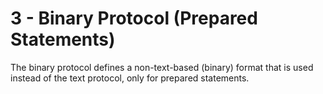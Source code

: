 # 3 - Binary Protocol (Prepared Statements)

The binary protocol defines a non-text-based (binary) format that is used instead of the text protocol, only for prepared statements.